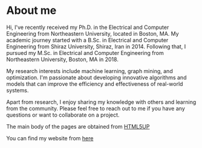 # About me
Hi, I've recently received my Ph.D. in the Electrical and Computer Engineering from Northeastern University, located in Boston, MA. My academic journey started with a B.Sc. in Electrical and Computer Engineering from Shiraz University, Shiraz, Iran in 2014. Following that, I pursued my M.Sc. in Electrical and Computer Engineering from Northeastern University, Boston, MA in 2018.

My research interests include machine learning, graph mining, and optimization. I'm passionate about developing innovative algorithms and models that can improve the efficiency and effectiveness of real-world systems.

Apart from research, I enjoy sharing my knowledge with others and learning from the community. Please feel free to reach out to me if you have any questions or want to collaborate on a project.

The main body of the pages are obtained from [HTML5UP](https://html5up.net/)

You can find my website from [here](https://shayestehfard.github.io/) 
